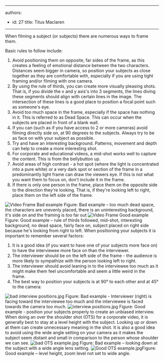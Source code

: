

---
authors:
  - id: 27
    title: Titus Maclaren
---




<span class='intro'> When filming a subject (or subjects) there are numerous ways to frame them.  </span>

<p>Basic rules to follow include&#58;</p>
<ol><li>Avoid positioning them on opposite, far sides of the frame, as this creates a feeling of emotional distance between the two characters. Distances seem bigger in camera, so position your subjects as close together as they are comfortable with, especially if you are using tight framing and/or filming with one camera.</li>
<li>By using the rule of thirds, you can create more visually pleasing shots. That is, if you divide the x and y axis's into 3 segments, the lines diving these segments should align with certain lines in the image. The intersection of these lines is a good place to position a focal point such as someone's eye.</li>
<li>Avoid too much space in the frame, especially if the space has nothing in it. This is referred to as Dead Space. This can occur when the subjects are placed in front of a blank wall.</li>
<li>If you can (such as if you have access to 2 or more cameras) avoid filming directly side on, at 90 degrees to the subjects. Always try to be as face on with your subject as possible.</li>
<li>Try and have an interesting background. Patterns, movement and depth can help to create a more interesting shot.</li>
<li>For corporate and educational videos, a mid-shot works well to capture the content. This is from the bellybutton up.</li>
<li>Avoid areas of high contrast - a hot spot (where the light is concentrated into a pure white) or a very dark spot or section of the frame in a predominantly light frame can draw the viewers eye. If this is not what you want them to focus on, don't include it in the frame.</li>
<li>If there is only one person in the frame, place them on the opposite side to the direction they're looking. That is, if they're looking left to right, place them on the left side of the frame.&#160;</li></ol>
<img class="ms-rteCustom-ImageArea" alt="Video Frame Bad example" src="/DesignandPresentation/RulesToBetterVideoRecording/PublishingImages/video-fram-bad-example.jpg" /> <span class="ms-rteCustom-FigureBad">Figure&#58; Bad example – too much dead space, the characters are unevenly placed, there is an uninteresting background, it's side on and the framing is too far out</span> <img class="ms-rteCustom-ImageArea" alt="Video Frame Good example" src="/DesignandPresentation/RulesToBetterVideoRecording/PublishingImages/video-fram-good-example.jpg" /> <span class="ms-rteCustom-FigureGood">Figure&#58; Good example – rule of thirds followed, mid-shot, interesting background, no dead space, fairly face on, subject placed on right side because he's looking from right to left.</span> When positioning your subjects it is important to remember several factors&#58; <ol><li>It is a good idea (if you want to have one of your subjects more face on) to have the interviewee more face on than the interviewer.</li>
<li>The interviewer should be on the left side of the frame - the audience is more likely to sympathize with the person looking left to right.</li>
<li>The interviewer should avoid leaning in to the interviewee too much as it might make them feel uncomfortable and seem a little weird in the frame.</li>
<li>The best way to position your subjects is at 90° to each other and at 45° to the camera&#58;</li></ol>
<img class="ms-rteCustom-ImageArea" alt="bad interview positions.jpg" src="/DesignandPresentation/RulesToBetterVideoRecording/PublishingImages/bad-interview-positions.jpg" /> <span class="ssw-rteStyle-FigureBad">Figure&#58; Bad example - Interviewer (right) is facing toward the interviewee too much and the interviewee is faced towards the camera too much.</span> <img class="ms-rteCustom-ImageArea" alt="interview positions.jpg" src="/DesignandPresentation/RulesToBetterVideoRecording/PublishingImages/interview%20positions.jpg" /> <span class="ssw-rteStyle-FigureGood">Figure&#58; Good example - position your subjects properly to create an unbiased interview.</span> When doing an over the shoulder shot (OTS) for a corporate video, it is generally best to stay at a level height with the subject. Looking up or down at them can create unnecessary meaning in the shot. It is also a good idea to avoid using the wide angle setting on your camera as it makes the subject seem distant and small in comparison to the person whose shoulder we can see. <img class="ms-rteCustom-ImageArea" alt="bad OTS example.jpg" src="/DesignandPresentation/RulesToBetterVideoRecording/PublishingImages/bad%20OTS%20example.jpg" /> <span class="ssw-rteStyle-FigureBad">Figure&#58; Bad example – looking down at the subject with a wide angle lens setting.</span> <img class="ms-rteCustom-ImageArea" alt="Good OTS example.jpg" src="/DesignandPresentation/RulesToBetterVideoRecording/PublishingImages/Good%20OTS%20example.jpg" /><span class="ssw-rteStyle-FigureGood">Figure&#58; Good example – level height, zoom level not set to wide angle.</span>


